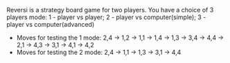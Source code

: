 Reversi is a strategy board game for two players. You have a choice of 3 players mode: 1 - player vs player; 2 - player vs computer(simple); 3 - player vs computer(advanced)

* Moves for testing the 1 mode: 2,4 -> 1,2 -> 1,1 -> 1,4 -> 1,3 -> 3,4 -> 4,4 -> 2,1 -> 4,3 -> 3,1 -> 4,1 -> 4,2
* Moves for testing the 2 mode: 2,4 -> 1,1 -> 1,3 -> 3,1 -> 4,4